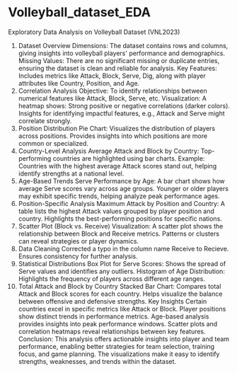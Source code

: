# Volleyball_dataset_EDA

Exploratory Data Analysis on Volleyball Dataset (VNL2023)
1. Dataset Overview
Dimensions: The dataset contains rows and columns, giving insights into volleyball players' performance and demographics.
Missing Values: There are no significant missing or duplicate entries, ensuring the dataset is clean and reliable for analysis.
Key Features: Includes metrics like Attack, Block, Serve, Dig, along with player attributes like Country, Position, and Age.
2. Correlation Analysis
Objective: To identify relationships between numerical features like Attack, Block, Serve, etc.
Visualization: A heatmap shows:
Strong positive or negative correlations (darker colors).
Insights for identifying impactful features, e.g., Attack and Serve might correlate strongly.
3. Position Distribution
Pie Chart:
Visualizes the distribution of players across positions.
Provides insights into which positions are more common or specialized.
4. Country-Level Analysis
Average Attack and Block by Country:
Top-performing countries are highlighted using bar charts.
Example: Countries with the highest average Attack scores stand out, helping identify strengths at a national level.
5. Age-Based Trends
Serve Performance by Age:
A bar chart shows how average Serve scores vary across age groups.
Younger or older players may exhibit specific trends, helping analyze peak performance ages.
6. Position-Specific Analysis
Maximum Attack by Position and Country:
A table lists the highest Attack values grouped by player position and country.
Highlights the best-performing positions for specific nations.
7. Scatter Plot (Block vs. Receive)
Visualization:
A scatter plot shows the relationship between Block and Receive metrics.
Patterns or clusters can reveal strategies or player dynamics.
8. Data Cleaning
Corrected a typo in the column name Receive to Recieve.
Ensures consistency for further analysis.
9. Statistical Distributions
Box Plot for Serve Scores:
Shows the spread of Serve values and identifies any outliers.
Histogram of Age Distribution:
Highlights the frequency of players across different age ranges.
10. Total Attack and Block by Country
Stacked Bar Chart:
Compares total Attack and Block scores for each country.
Helps visualize the balance between offensive and defensive strengths.
Key Insights
Certain countries excel in specific metrics like Attack or Block.
Player positions show distinct trends in performance metrics.
Age-based analysis provides insights into peak performance windows.
Scatter plots and correlation heatmaps reveal relationships between key features.
Conclusion: This analysis offers actionable insights into player and team performance, enabling better strategies for team selection, training focus, and game planning. The visualizations make it easy to identify strengths, weaknesses, and trends within the dataset.
